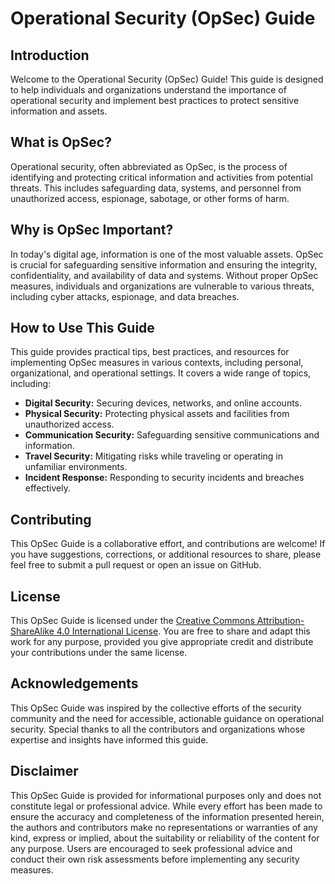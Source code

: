 # Operational Security (OpSec) Guide

## Introduction

Welcome to the Operational Security (OpSec) Guide! This guide is designed to help individuals and organizations understand the importance of operational security and implement best practices to protect sensitive information and assets.

## What is OpSec?

Operational security, often abbreviated as OpSec, is the process of identifying and protecting critical information and activities from potential threats. This includes safeguarding data, systems, and personnel from unauthorized access, espionage, sabotage, or other forms of harm.

## Why is OpSec Important?

In today's digital age, information is one of the most valuable assets. OpSec is crucial for safeguarding sensitive information and ensuring the integrity, confidentiality, and availability of data and systems. Without proper OpSec measures, individuals and organizations are vulnerable to various threats, including cyber attacks, espionage, and data breaches.

## How to Use This Guide

This guide provides practical tips, best practices, and resources for implementing OpSec measures in various contexts, including personal, organizational, and operational settings. It covers a wide range of topics, including:

- **Digital Security:** Securing devices, networks, and online accounts.
- **Physical Security:** Protecting physical assets and facilities from unauthorized access.
- **Communication Security:** Safeguarding sensitive communications and information.
- **Travel Security:** Mitigating risks while traveling or operating in unfamiliar environments.
- **Incident Response:** Responding to security incidents and breaches effectively.

## Contributing

This OpSec Guide is a collaborative effort, and contributions are welcome! If you have suggestions, corrections, or additional resources to share, please feel free to submit a pull request or open an issue on GitHub.

## License

This OpSec Guide is licensed under the [Creative Commons Attribution-ShareAlike 4.0 International License](https://creativecommons.org/licenses/by-sa/4.0/). You are free to share and adapt this work for any purpose, provided you give appropriate credit and distribute your contributions under the same license.

## Acknowledgements

This OpSec Guide was inspired by the collective efforts of the security community and the need for accessible, actionable guidance on operational security. Special thanks to all the contributors and organizations whose expertise and insights have informed this guide.

## Disclaimer

This OpSec Guide is provided for informational purposes only and does not constitute legal or professional advice. While every effort has been made to ensure the accuracy and completeness of the information presented herein, the authors and contributors make no representations or warranties of any kind, express or implied, about the suitability or reliability of the content for any purpose. Users are encouraged to seek professional advice and conduct their own risk assessments before implementing any security measures.
